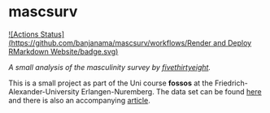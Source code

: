 # mascsurv

<!-- badges: start -->
[![Actions Status](https://github.com/banjanama/mascsurv/workflows/Render and Deploy RMarkdown Website/badge.svg)](https://github.com/banjanama/mascsurv/actions)
<!-- badges: end -->


*A small analysis of the masculinity survey by [fivethirtyeight](https://fivethirtyeight.com/).*

This is a small project as part of the Uni course **fossos** at the Friedrich-Alexander-University Erlangen-Nuremberg. 
The data set can be found [here](https://data.fivethirtyeight.com/) and there
is also an accompanying [article](https://fivethirtyeight.com/features/what-do-men-think-it-means-to-be-a-man/).
